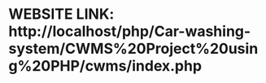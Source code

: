 # WEBSITE LINK: http://localhost/php/Car-washing-system/CWMS%20Project%20using%20PHP/cwms/index.php
